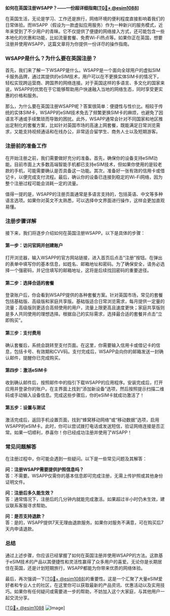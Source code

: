 **如何在英国注册WSAPP？——一份超详细指南[[TG💪+ @esim1088](https://t.me/s/esim1088)]**

在英国生活，无论是学习、工作还是旅行，网络环境的便利程度直接影响着我们的日常体验。而WSAPP（假设为一款虚拟应用服务）作为一种新兴的服务模式，近年来受到了不少用户的青睐。它不仅提供了便捷的网络接入方式，还可能包含一些本地化的优惠和功能，比如流量套餐、免费Wi-Fi热点等。如果你正在英国，想要注册并使用WSAPP，这篇文章将为你提供一份详尽的操作指南。

### WSAPP是什么？为什么要在英国注册？

首先，我们来了解一下WSAPP是什么。WSAPP是一个面向全球用户的虚拟SIM卡服务品牌，通过其提供的eSIM技术，用户可以在不更换实体SIM卡的情况下，轻松实现跨运营商、跨国界的网络连接。对于英国这样的多语言、多文化的国家来说，WSAPP的优势在于它能够帮助用户快速融入当地的网络生态，同时享受更实惠的价格和服务。

那么，为什么要在英国注册WSAPP呢？答案很简单：便捷性与性价比。相较于传统的实体SIM卡，WSAPP的eSIM技术免去了频繁更换SIM卡的麻烦，也避免了因语言不通或手续繁琐而导致的困扰。此外，WSAPP通常会针对不同国家和地区推出定制化的套餐方案，比如针对英国市场的高速上网套餐，既能满足日常浏览需求，又能支持视频通话和在线办公，非常适合留学生、商务人士以及短期游客。

### 注册前的准备工作

在开始注册之前，我们需要做好充分的准备。首先，确保你的设备支持eSIM功能。目前市面上大多数高端智能手机都已支持eSIM技术，但如果你使用的是较老款的手机，可能需要确认是否具备这一功能。其次，准备好一张有效的信用卡或借记卡，以便完成支付流程。最后，确认你的设备已连接到稳定的Wi-Fi网络，因为整个注册过程可能会消耗一定的流量。

值得一提的是，WSAPP的注册页面通常是多语言支持的，包括英语、中文等多种语言选项。如果你对英文不太熟悉，可以选择中文界面进行操作，这样会更加直观易懂。

### 注册步骤详解

接下来，我们将逐步介绍如何在英国注册WSAPP。以下是具体的步骤：

#### 第一步：访问官网并创建账户

打开浏览器，输入WSAPP的官方网站链接，进入首页后点击“注册”按钮。在弹出的表单中填写你的基本信息，如姓名、邮箱地址和密码。为了确保安全，请务必选择一个强密码，并记住填写的邮箱地址，这将是后续找回密码的重要途径。

#### 第二步：选择合适的套餐

登录账户后，你会看到WSAPP提供的各种套餐方案。针对英国市场，常见的套餐包括基础版、高级版和家庭共享版。基础版适合日常浏览需求，每月提供一定量的流量；高级版则更适合高频使用的用户，流量上限更高且速度更快；家庭共享版则是多人共同使用的理想选择。根据自己的实际需求，选择最合适的套餐并点击“立即购买”。

#### 第三步：支付费用

确认套餐后，系统会跳转至支付页面。在这里，你需要输入信用卡或借记卡的信息，包括卡号、有效期和CVV码。支付完成后，WSAPP会向你的邮箱发送一封确认邮件，提醒你已完成购买。

#### 第四步：激活eSIM卡

收到确认邮件后，按照邮件中的指引下载WSAPP的应用程序。安装完成后，打开应用并登录你的账户。在主界面上找到“添加新设备”选项，然后按照提示扫描二维码或手动输入设备信息。完成这些步骤后，你的eSIM卡就成功激活了！

#### 第五步：设置与测试

激活完成后，返回手机设置页面，找到“蜂窝移动网络”或“移动数据”选项，启用WSAPP的eSIM卡。此时，你可以尝试拨打电话或发送短信，验证网络连接是否正常。如果一切顺利，恭喜你！你已经成功注册并使用了WSAPP！

### 常见问题解答

在注册过程中，你可能会遇到一些疑问。以下是一些常见问题及其解答：

**问：注册WSAPP需要提供护照信息吗？**  
答：不需要。WSAPP仅需你的基本信息即可完成注册，无需上传护照或其他身份证明文件。

**问：注册后多久能生效？**  
答：通常情况下，注册后的几分钟内就能完成激活。如果超过半小时仍未生效，建议联系客服寻求帮助。

**问：是否支持退款？**  
答：是的，WSAPP提供7天无理由退款服务。如果你对服务不满意，可在购买后7天内申请退款。

### 总结

通过上述步骤，你应该已经掌握了如何在英国注册并使用WSAPP的方法。这款基于eSIM技术的产品以其便捷性和灵活性赢得了众多用户的喜爱。无论你是长期居住在英国，还是计划短期旅行，WSAPP都能为你带来优质的网络体验。

最后，再次强调一下[[TG💪+ @esim1088](https://t.me/s/esim1088)]的重要性。这是一个汇聚了大量eSIM爱好者和专业人士的社区，在这里你可以获取最新的产品资讯、优惠活动以及实用技巧。如果你有任何疑问或需要进一步的帮助，不妨加入这个大家庭，与其他用户一起交流分享。

[[TG💪+ @esim1088](https://t.me/s/esim1088) ![Image](https://i.postimg.cc/4NQfJmqS/Snipaste-2025-05-13-00-14-12.png)]